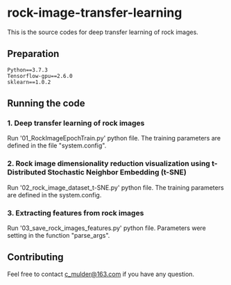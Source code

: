 # rock-image-transfer-learning
This is the source codes for deep transfer learning of rock images.
## Preparation
    Python==3.7.3
    Tensorflow-gpu==2.6.0
    sklearn==1.0.2
## Running the code
### 1. Deep transfer learning of rock images
Run '01_RockImageEpochTrain.py' python file. The training parameters are defined in the file "system.config".
### 2. Rock image dimensionality reduction visualization using t-Distributed Stochastic Neighbor Embedding (t-SNE)
Run '02_rock_image_dataset_t-SNE.py' python file. The training parameters are defined in the system.config.
### 3. Extracting features from rock images
Run '03_save_rock_images_features.py' python file. Parameters were setting in the function "parse_args".
## Contributing
Feel free to contact c_mulder@163.com if you have any question.
